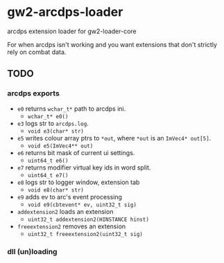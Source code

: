 # gw2-arcdps-loader
arcdps extension loader for gw2-loader-core

For when arcdps isn't working and you want extensions that don't strictly rely on combat data.

## TODO

### arcdps exports

* `e0` returns `wchar_t*` path to arcdps ini.
  * `wchar_t* e0()`
* `e3` logs str to `arcdps.log`.
  * `void e3(char* str)`
* `e5` writes colour array ptrs to `*out`, where `*out` is an `ImVec4* out[5]`.
  * `void e5(ImVec4** out)`
* `e6` returns bit mask of current ui settings.
  * `uint64_t e6()`
* `e7` returns modifier virtual key ids in word split.
  * `uint64_t e7()`
* `e8` logs str to logger window, extension tab
  * `void e8(char* str)`
* `e9` adds ev to arc's event processing
  * `void e9(cbtevent* ev, uint32_t sig)`
* `addextension2` loads an extension
  * `uint32_t addextension2(HINSTANCE hinst)`
* `freeextension2` removes an extension
  * `uint32_t freeextension2(uint32_t sig)`

### dll (un)loading